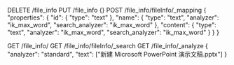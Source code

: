 DELETE /file_info
PUT /file_info 
{}
POST /file_info/fileInfo/_mapping
{
  "properties": {
    "id": {
      "type": "text"
    },
    "name": {
      "type": "text",
      "analyzer": "ik_max_word",
      "search_analyzer": "ik_max_word"
    },
    "content": {
      "type": "text",
      "analyzer": "ik_max_word",
      "search_analyzer": "ik_max_word"
    }
  }
}

GET /file_info/
GET /file_info/fileInfo/_search
GET /file_info/_analyze
{
  "analyzer": "standard",
  "text": ["新建 Microsoft PowerPoint 演示文稿.pptx"]
}